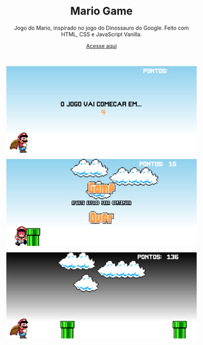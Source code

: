 <h1 align="center">Mario Game</h1>


 <p align="center">Jogo do Mario, inspirado no jogo do Dinossauro do Google. Feito com HTML, CSS e JavaScript Vanilla.</p>
 <p align="center"><a href="https://marlleyck.github.io/MarioGame/" target="_blank">Acesse aqui</a></p>

<br>

<p align="center"><img src="screenshots/screenshot-inic.png" alt="screenshot-inicializacao"/></p>
<p align="center"><img src="screenshots/screenshot-over.png" alt="screenshot-gameover"/></p>
<p align="center"><img src="screenshots/screenshot-mod.png" alt="screenshot-modificacao"/></p>

